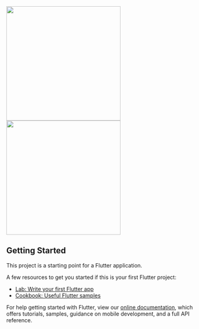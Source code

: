 <img src="https://user-images.githubusercontent.com/76491642/130048926-9ab05752-b61a-4d47-801d-e256e07ab3a6.png" width="300">
<img src="https://user-images.githubusercontent.com/76491642/130048942-a93c0dc0-f80a-45db-95c2-9dea102cc46a.png" width="300">

## Getting Started

This project is a starting point for a Flutter application.

A few resources to get you started if this is your first Flutter project:

- [Lab: Write your first Flutter app](https://flutter.dev/docs/get-started/codelab)
- [Cookbook: Useful Flutter samples](https://flutter.dev/docs/cookbook)

For help getting started with Flutter, view our
[online documentation](https://flutter.dev/docs), which offers tutorials,
samples, guidance on mobile development, and a full API reference.
